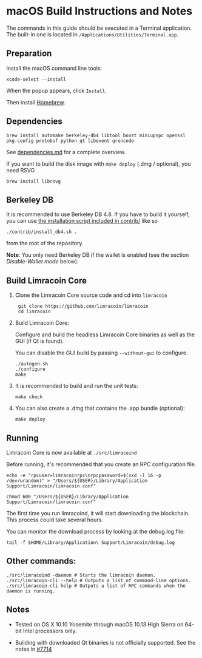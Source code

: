 macOS Build Instructions and Notes
====================================
The commands in this guide should be executed in a Terminal application.
The built-in one is located in `/Applications/Utilities/Terminal.app`.

Preparation
-----------
Install the macOS command line tools:

`xcode-select --install`

When the popup appears, click `Install`.

Then install [Homebrew](https://brew.sh).

Dependencies
----------------------

    brew install automake berkeley-db4 libtool boost miniupnpc openssl pkg-config protobuf python qt libevent qrencode

See [dependencies.md](dependencies.md) for a complete overview.

If you want to build the disk image with `make deploy` (.dmg / optional), you need RSVG

    brew install librsvg

Berkeley DB
-----------
It is recommended to use Berkeley DB 4.8. If you have to build it yourself,
you can use [the installation script included in contrib/](/contrib/install_db4.sh)
like so

```shell
./contrib/install_db4.sh .
```

from the root of the repository.

**Note**: You only need Berkeley DB if the wallet is enabled (see the section *Disable-Wallet mode* below).

Build Limracoin Core
------------------------

1. Clone the Limracoin Core source code and cd into `limracoin`

        git clone https://github.com/limracoin/limracoin
        cd limracoin

2.  Build Limracoin Core:

    Configure and build the headless Limracoin Core binaries as well as the GUI (if Qt is found).

    You can disable the GUI build by passing `--without-gui` to configure.

        ./autogen.sh
        ./configure
        make

3.  It is recommended to build and run the unit tests:

        make check

4.  You can also create a .dmg that contains the .app bundle (optional):

        make deploy

Running
-------

Limracoin Core is now available at `./src/limracoind`

Before running, it's recommended that you create an RPC configuration file.

    echo -e "rpcuser=limracoinrpc\nrpcpassword=$(xxd -l 16 -p /dev/urandom)" > "/Users/${USER}/Library/Application Support/Limracoin/limracoin.conf"

    chmod 600 "/Users/${USER}/Library/Application Support/Limracoin/limracoin.conf"

The first time you run limracoind, it will start downloading the blockchain. This process could take several hours.

You can monitor the download process by looking at the debug.log file:

    tail -f $HOME/Library/Application\ Support/Limracoin/debug.log

Other commands:
-------

    ./src/limracoind -daemon # Starts the limracoin daemon.
    ./src/limracoin-cli --help # Outputs a list of command-line options.
    ./src/limracoin-cli help # Outputs a list of RPC commands when the daemon is running.

Notes
-----

* Tested on OS X 10.10 Yosemite through macOS 10.13 High Sierra on 64-bit Intel processors only.

* Building with downloaded Qt binaries is not officially supported. See the notes in [#7714](https://github.com/limracoin/limracoin/issues/7714)
